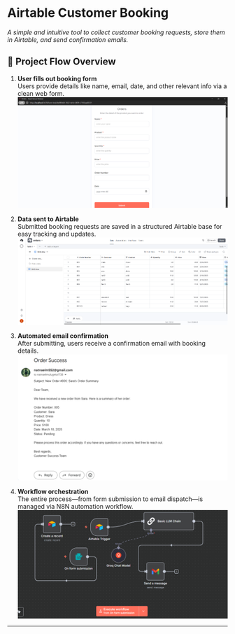 # Airtable Customer Booking

_A simple and intuitive tool to collect customer booking requests, store them in Airtable, and send confirmation emails._

## 📌 Project Flow Overview

1. **User fills out booking form**  
   Users provide details like name, email, date, and other relevant info via a clean web form.  
   ![Booking Form](form.png)

2. **Data sent to Airtable**  
   Submitted booking requests are saved in a structured Airtable base for easy tracking and updates.  
   ![Airtable View](airtable.png)

3. **Automated email confirmation**  
   After submitting, users receive a confirmation email with booking details.  
   ![Confirmation Email](confirmationEmail.png)

4. **Workflow orchestration**  
   The entire process—from form submission to email dispatch—is managed via N8N automation workflow.  
   ![Workflow Diagram](workflow.png)

---




